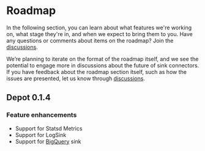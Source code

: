 # Roadmap

In the following section, you can learn about what features we're working on, 
what stage they're in, and when we expect to bring them to you.
Have any questions or comments about items on the roadmap? 
Join the [discussions](https://github.com/odpf/depot/discussions).

We’re planning to iterate on the format of the roadmap itself, 
and we see the potential to engage more in discussions 
about the future of sink connectors.
If you have feedback about the roadmap section itself, 
such as how the issues are presented, 
let us know through [discussions](https://github.com/odpf/depot/discussions).

## Depot 0.1.4

### Feature enhancements

* Support for Statsd Metrics
* Support for LogSink
* Support for [BigQuery](https://cloud.google.com/bigquery) sink
